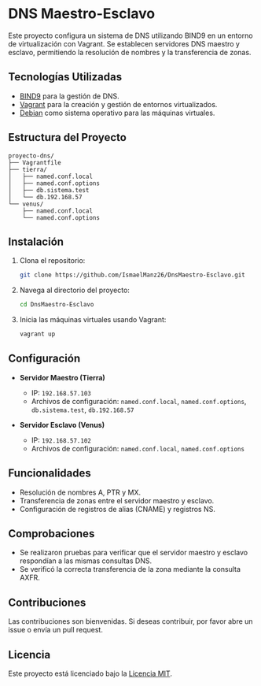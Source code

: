 # DNS Maestro-Esclavo

Este proyecto configura un sistema de DNS utilizando BIND9 en un entorno de virtualización con Vagrant. Se establecen servidores DNS maestro y esclavo, permitiendo la resolución de nombres y la transferencia de zonas.

## Tecnologías Utilizadas
- [BIND9](https://www.isc.org/bind/) para la gestión de DNS.
- [Vagrant](https://www.vagrantup.com/) para la creación y gestión de entornos virtualizados.
- [Debian](https://www.debian.org/) como sistema operativo para las máquinas virtuales.

## Estructura del Proyecto
```
proyecto-dns/
├── Vagrantfile
├── tierra/
│   ├── named.conf.local
│   ├── named.conf.options
│   ├── db.sistema.test
│   └── db.192.168.57
└── venus/
    ├── named.conf.local
    └── named.conf.options
```

## Instalación
1. Clona el repositorio:
   ```bash
   git clone https://github.com/IsmaelManz26/DnsMaestro-Esclavo.git
   ```
   
2. Navega al directorio del proyecto:
   ```bash
   cd DnsMaestro-Esclavo
   ```
   
3. Inicia las máquinas virtuales usando Vagrant:
   ```bash
   vagrant up
   ```

## Configuración
- **Servidor Maestro (Tierra)**
  - IP: `192.168.57.103`
  - Archivos de configuración: `named.conf.local`, `named.conf.options`, `db.sistema.test`, `db.192.168.57`
  
- **Servidor Esclavo (Venus)**
  - IP: `192.168.57.102`
  - Archivos de configuración: `named.conf.local`, `named.conf.options`

## Funcionalidades
- Resolución de nombres A, PTR y MX.
- Transferencia de zonas entre el servidor maestro y esclavo.
- Configuración de registros de alias (CNAME) y registros NS.

## Comprobaciones
- Se realizaron pruebas para verificar que el servidor maestro y esclavo respondían a las mismas consultas DNS.
- Se verificó la correcta transferencia de la zona mediante la consulta AXFR.

## Contribuciones
Las contribuciones son bienvenidas. Si deseas contribuir, por favor abre un issue o envía un pull request.

## Licencia
Este proyecto está licenciado bajo la [Licencia MIT](LICENSE).
